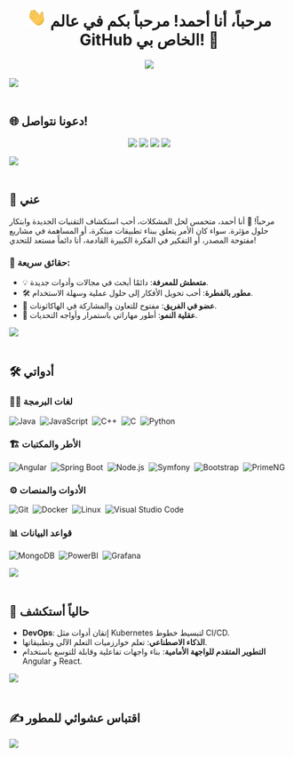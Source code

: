 <!-- 

![banner](https://github.com/Ahmedbenabdallah29435/Ahmedbenabdallah29435/blob/main/banner.png)
-->
<h1 align="center"><img alt="wave" src="https://raw.githubusercontent.com/Elchedli/Elchedli/main/Hi.gif" width="35"> مرحباً، أنا أحمد! مرحباً بكم في عالم GitHub الخاص بي! 🌌</h1>

<p align="center">
  <em>  <a href="https://github.com/DenverCoder1/readme-typing-svg"><img src="https://readme-typing-svg.herokuapp.com?font=Time+New+Roman&color=cyan&size=25&center=true&vCenter=true&width=600&height=100&lines=مرحباً!+أنا+أحمد+بن+عبدالله..&hearts;++;مطور+ويب+التعليم+الذاتي,;مهندس+برمجيات,;أحب+تعلم+أشياء+جديدة+كل+يوم"></a>
</em>
</p>

<img src="https://user-images.githubusercontent.com/73097560/115834477-dbab4500-a447-11eb-908a-139a6edaec5c.gif"><br><br>
## 🌐 دعونا نتواصل!


<p align="center">
<a href="https://www.linkedin.com/in/benabdallah-ahmed-928199215/"><img src="https://img.shields.io/badge/-LinkedIn-0077B5?style=flat&logo=LinkedIn&logoColor=white"/></a>
<a href="https://ahmed-ben-abdallah-portfolio.github.io/"><img src="https://img.shields.io/badge/-ahmedbenabdallahportfolio-3423A6?style=flat&logo=Google-Chrome&logoColor=white"/></a>
<a href="mailto:benabdallah.ahmed@esprit.com"><img src="https://img.shields.io/badge/-benabdallah.ahmed@esprit.tn-D14836?style=flat&logo=Gmail&logoColor=white"/></a>
<a href="https://medium.com/@benabdallah.ahmed"><img src="https://img.shields.io/badge/-@Ahmed.Ben.Abdallah-1877F2?style=flat&logo=Medium&logoColor=white"/></a>
</p>

<img src="https://user-images.githubusercontent.com/73097560/115834477-dbab4500-a447-11eb-908a-139a6edaec5c.gif"><br><br>

## 🌟 عني

مرحباً! 👋 أنا أحمد، متحمس لحل المشكلات، أحب استكشاف التقنيات الجديدة وابتكار حلول مؤثرة. سواء كان الأمر يتعلق ببناء تطبيقات مبتكرة، أو المساهمة في مشاريع مفتوحة المصدر، أو التفكير في الفكرة الكبيرة القادمة، أنا دائماً مستعد للتحدي! 
### 👀 حقائق سريعة:
- 💡 **متعطش للمعرفة**: دائمًا أبحث في مجالات وأدوات جديدة.
- 🛠️ **مطور بالفطرة**: أحب تحويل الأفكار إلى حلول عملية وسهلة الاستخدام.
- 🤝 **عضو في الفريق**: مفتوح للتعاون والمشاركة في الهاكاثونات.
- 🌱 **عقلية النمو**: أطور مهاراتي باستمرار وأواجه التحديات.

<img src="https://user-images.githubusercontent.com/73097560/115834477-dbab4500-a447-11eb-908a-139a6edaec5c.gif"><br><br>


## 🛠️ أدواتي

### 👨‍💻 لغات البرمجة
![Java](https://img.shields.io/badge/-Java-05122A?style=flat&logo=java)&nbsp;
![JavaScript](https://img.shields.io/badge/-JavaScript-05122A?style=flat&logo=javascript)&nbsp;
![C++](https://img.shields.io/badge/-C++-05122A?style=flat&logo=c%2B%2B)&nbsp;
![C](https://img.shields.io/badge/-C-05122A?style=flat&logo=c)&nbsp;
![Python](https://img.shields.io/badge/-Python-05122A?style=flat&logo=python)&nbsp;

### 🏗️ الأطر والمكتبات
![Angular](https://img.shields.io/badge/-Angular-05122A?style=flat&logo=angular)&nbsp;
![Spring Boot](https://img.shields.io/badge/-Spring%20Boot-05122A?style=flat&logo=spring)&nbsp;
![Node.js](https://img.shields.io/badge/-Node.js-05122A?style=flat&logo=node.js)&nbsp;
![Symfony](https://img.shields.io/badge/-Symfony-05122A?style=flat&logo=symfony)&nbsp;
![Bootstrap](https://img.shields.io/badge/-Bootstrap-05122A?style=flat&logo=bootstrap)&nbsp;
![PrimeNG](https://img.shields.io/badge/-PrimeNG-05122A?style=flat&logo=PrimeNG)&nbsp;

### ⚙️ الأدوات والمنصات
![Git](https://img.shields.io/badge/-Git-05122A?style=flat&logo=git)&nbsp;
![Docker](https://img.shields.io/badge/-Docker-05122A?style=flat&logo=docker)&nbsp;
![Linux](https://img.shields.io/badge/-Linux-05122A?style=flat&logo=linux)&nbsp;
![Visual Studio Code](https://img.shields.io/badge/-VS%20Code-05122A?style=flat&logo=visual-studio-code)&nbsp;

### 📊 قواعد البيانات
![MongoDB](https://img.shields.io/badge/-MongoDB-05122A?style=flat&logo=mongodb)&nbsp;
![PowerBI](https://img.shields.io/badge/-Power%20BI-05122A?style=flat&logo=Powerbi)&nbsp;
![Grafana](https://img.shields.io/badge/-Grafana-05122A?style=flat&logo=Grafana)&nbsp;

<img src="https://user-images.githubusercontent.com/73097560/115834477-dbab4500-a447-11eb-908a-139a6edaec5c.gif"><br><br>


## 🌱 حالياً أستكشف

- **DevOps**: إتقان أدوات مثل Kubernetes لتبسيط خطوط CI/CD.
- **الذكاء الاصطناعي**: تعلم خوارزميات التعلم الآلي وتطبيقاتها.
- **التطوير المتقدم للواجهة الأمامية**: بناء واجهات تفاعلية وقابلة للتوسع باستخدام Angular و React.

<img src="https://user-images.githubusercontent.com/73097560/115834477-dbab4500-a447-11eb-908a-139a6edaec5c.gif"><br><br>


## ✍️ اقتباس عشوائي للمطور

![](https://quotes...)



